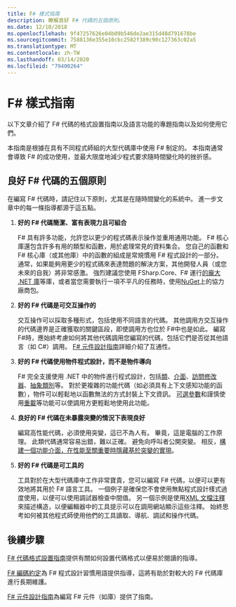 ```yaml
---
title: F# 樣式指南
description: 瞭解良好 F# 代碼的五個原則。
ms.date: 12/10/2018
ms.openlocfilehash: 9f47257626e04b09b546de2ae315d48d791678be
ms.sourcegitcommit: 7588136e355e10cbc2582f389c90c127363c02a5
ms.translationtype: MT
ms.contentlocale: zh-TW
ms.lasthandoff: 03/14/2020
ms.locfileid: "79400264"
---
```

# <a name="f-style-guide"></a>F# 樣式指南

以下文章介紹了 F# 代碼的格式設置指南以及語言功能的專題指南以及如何使用它們。

本指南是根據在具有不同程式師組的大型代碼庫中使用 F# 制定的。 本指南通常會導致 F# 的成功使用，並最大限度地減少程式要求隨時間變化時的挫折感。

## <a name="five-principles-of-good-f-code"></a>良好 F# 代碼的五個原則

在編寫 F# 代碼時，請記住以下原則，尤其是在隨時間變化的系統中。 進一步文章中的每一條指導都源于這五點。

1. **好的 F# 代碼簡潔、富有表現力且可組合**

    F# 具有許多功能，允許您以更少的程式碼表示操作並重用通用功能。 F# 核心庫還包含許多有用的類型和函數，用於處理常見的資料集合。 您自己的函數和 F# 核心庫（或其他庫）中的函數的組成是常規慣用 F# 程式設計的一部分。 通常，如果能夠用更少的程式碼來表達問題的解決方案，其他開發人員（或您未來的自我）將非常感激。 強烈建議您使用 FSharp.Core、F# 運行[的龐大 .NET 庫](../../../api/index.md)等庫，或者當您需要執行一項不平凡的任務時，使用[NuGet](https://www.nuget.org/)上的協力廠商包。

2. **好的 F# 代碼是可交互操作的**

    交互操作可以採取多種形式，包括使用不同語言的代碼。 其他調用方交互操作的代碼邊界是正確獲取的關鍵區段，即使調用方也位於 F#中也是如此。 編寫 F#時，應始終考慮如何將其他代碼調用您編寫的代碼，包括它們是否從其他語言（如 C#）調用。 [F# 元件設計指南](component-design-guidelines.md)詳細介紹了互通性。

3. **好的 F# 代碼使用物件程式設計，而不是物件導向**

    F# 完全支援使用 .NET 中的物件進行程式設計，包括[類](../language-reference/classes.md)、[介面](../language-reference/interfaces.md)、[訪問修改器](../language-reference/access-control.md)、[抽象類別](../language-reference/abstract-classes.md)等。 對於更複雜的功能代碼（如必須具有上下文感知功能的函數），物件可以輕鬆地以函數無法的方式封裝上下文資訊。 [可選參數](../language-reference/members/methods.md#optional-arguments)和謹慎使用[重載](../language-reference/members/methods.md#overloaded-methods)等功能可以使調用方更輕鬆地使用此功能。

4. **良好的 F# 代碼在未暴露突變的情況下表現良好**

    編寫高性能代碼，必須使用突變，這已不為人有。 畢竟，這是電腦的工作原理。 此類代碼通常容易出錯，難以正確。 避免向呼叫者公開突變。 相反，[構建一個功能介面，在性能至關重要時隱藏基於突變的實現](conventions.md#performance)。

5. **好的 F# 代碼是可工具的**

    工具對於在大型代碼庫中工作非常寶貴，您可以編寫 F# 代碼，以便可以更有效地將其用於 F# 語言工具。 一個例子是確保您不會使用無點程式設計樣式過度使用，以便可以使用調試器檢查中間值。 另一個示例是使用[XML 文檔注釋](../language-reference/xml-documentation.md)來描述構造，以便編輯器中的工具提示可以在調用網站顯示這些注釋。 始終思考如何被其他程式師使用他們的工具讀取、導航、調試和操作代碼。

## <a name="next-steps"></a>後續步驟

[F# 代碼格式設置指南](formatting.md)提供有關如何設置代碼格式以便易於閱讀的指導。

[F# 編碼約定](conventions.md)為 F# 程式設計習慣用語提供指導，這將有助於對較大的 F# 代碼庫進行長期維護。

[F# 元件設計指南](component-design-guidelines.md)為編寫 F# 元件（如庫）提供了指南。
